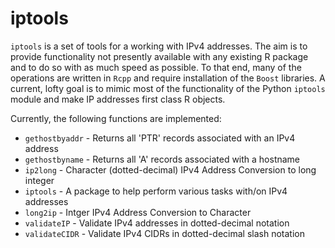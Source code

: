 iptools
===============================================================================

`iptools` is a set of tools for a working with IPv4 addresses. The aim is to provide functionality not presently available with any existing R package and to do so with as much speed as possible. To that end, many of the operations are written in `Rcpp` and require installation of the `Boost` libraries. A current, lofty goal is to mimic most of the functionality of the Python `iptools` module and make IP addresses first class R objects.

Currently, the following functions are implemented:

- `gethostbyaddr` - Returns all 'PTR' records associated with an IPv4 address
- `gethostbyname` - Returns all 'A' records associated with a hostname
- `ip2long` - Character (dotted-decimal) IPv4 Address Conversion to long integer
- `iptools` - A package to help perform various tasks with/on IPv4 addresses
- `long2ip` - Intger IPv4 Address Conversion to Character
- `validateIP` - Validate IPv4 addresses in dotted-decimal notation
- `validateCIDR` - Validate IPv4 CIDRs in dotted-decimal slash notation

